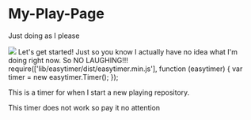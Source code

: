 # My-Play-Page
Just doing as I please
<!DOCTYPE html>
<html>
  <img src="https://www8.gsb.columbia.edu/articles/sites/articles/files/article_detailedimage/resized%20code-coding-computer-330771_1920x1080.jpg">
  <head>
    <title> This is only a expeiremental exercise.</title>
  </head>
  <body> Let's get started! Just so you know I actually have no idea what I'm doing right now. So NO LAUGHING!!!
  </body>
  require(['lib/easytimer/dist/easytimer.min.js'], function (easytimer) {
    var timer = new easytimer.Timer();
});
  <p> This is a timer for when I start a new playing repository. </p>
  <p> This timer does not work so pay it no attention</p>
